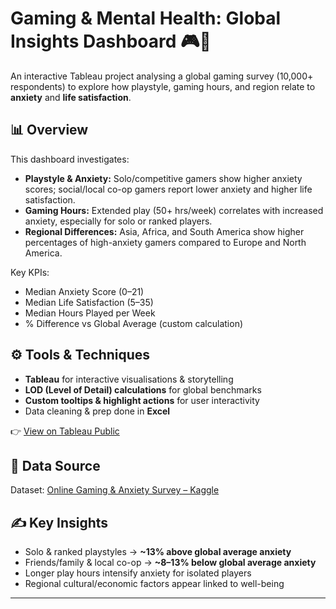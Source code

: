 # Gaming & Mental Health: Global Insights Dashboard 🎮🧠

An interactive Tableau project analysing a global gaming survey (10,000+ respondents) to explore how playstyle, gaming hours, and region relate to **anxiety** and **life satisfaction**.

## 📊 Overview

This dashboard investigates:
- **Playstyle & Anxiety:** Solo/competitive gamers show higher anxiety scores; social/local co-op gamers report lower anxiety and higher life satisfaction.
- **Gaming Hours:** Extended play (50+ hrs/week) correlates with increased anxiety, especially for solo or ranked players.
- **Regional Differences:** Asia, Africa, and South America show higher percentages of high-anxiety gamers compared to Europe and North America.

Key KPIs:
- Median Anxiety Score (0–21)
- Median Life Satisfaction (5–35)
- Median Hours Played per Week
- % Difference vs Global Average (custom calculation)

## ⚙️ Tools & Techniques

- **Tableau** for interactive visualisations & storytelling
- **LOD (Level of Detail) calculations** for global benchmarks
- **Custom tooltips & highlight actions** for user interactivity
- Data cleaning & prep done in **Excel**

👉 [View on Tableau Public](https://public.tableau.com/views/GamingStudyVizupdated3/FinalDashboard?:language=en-GB&:sid=&:redirect=auth&:display_count=n&:origin=viz_share_link)

## 📂 Data Source

Dataset: [Online Gaming & Anxiety Survey – Kaggle](https://www.kaggle.com/datasets/divyansh22/online-gaming-anxiety-data)

## ✍️ Key Insights

- Solo & ranked playstyles → **~13% above global average anxiety**  
- Friends/family & local co-op → **~8–13% below global average anxiety**  
- Longer play hours intensify anxiety for isolated players  
- Regional cultural/economic factors appear linked to well-being

---

